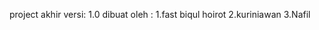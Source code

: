 project akhir 
versi: 1.0
dibuat oleh : 1.fast biqul hoirot
              2.kuriniawan
              3.Nafil 
